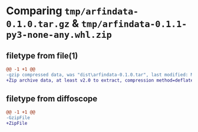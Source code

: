 # Comparing `tmp/arfindata-0.1.0.tar.gz` & `tmp/arfindata-0.1.1-py3-none-any.whl.zip`

## filetype from file(1)

```diff
@@ -1 +1 @@
-gzip compressed data, was "dist\arfindata-0.1.0.tar", last modified: Mon Apr 17 22:21:07 2023, max compression
+Zip archive data, at least v2.0 to extract, compression method=deflate
```

## filetype from diffoscope

```diff
@@ -1 +1 @@
-GzipFile
+ZipFile
```

